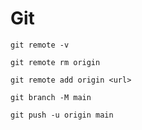# Git

```
git remote -v
```

```
git remote rm origin
```

```
git remote add origin <url>
```

```
git branch -M main
```

```
git push -u origin main
```

